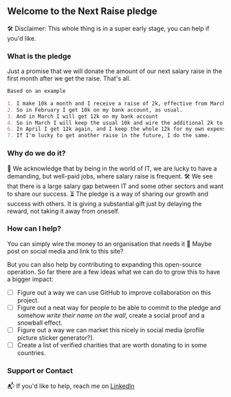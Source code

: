 ## Welcome to the Next Raise pledge

🛠 Disclaimer: This whole thing is in a super early stage, you can help if you'd like. 

### What is the pledge

Just a promise that we will donate the amount of our next salary raise in the first month after we get the raise. That's all.

```markdown
Based on an example

1. I make 10k a month and I receive a raise of 2k, effective from March
2. So in February I get 10k on my bank account, as usual.
3. And in March I will get 12k on my bank account
4. So in March I will keep the usual 10k and wire the additional 2k to the charity of my choice.
6. In April I get 12k again, and I keep the whole 12k for my own expenses💰
7. If I'm lucky to get another raise in the future, I do the same.
```

### Why do we do it?

💙 We acknowledge that by being in the world of IT, we are lucky to have a demanding, but well-paid jobs, where salary raise is frequent. 
🛠 We see that there is a large salary gap between IT and some other sectors and want to share our success. 
⏳ The pledge is a way of sharing our growth and success with others. It is giving a substantial gift just by delaying the reward, not taking it away from oneself.


### How can I help?

You can simply wire the money to an organisation that needs it 💸  Maybe post on social media and link to this site?

But you can also help by contributing to expanding this open-source operation. So far there are a few ideas what we can do to grow this to have a bigger impact:
- [ ] Figure out a way we can use GitHub to improve collaboration on this project.
- [ ] Figure out a neat way for people to be able to commit to the pledge and somehow _write their name on the wall_, create a social proof and a snowball effect.
- [ ] Figure out a way we can market this nicely in social media (profile picture sticker generator?).
- [ ] Create a list of verified charities that are worth donating to in some countries.

### Support or Contact

📬 If you'd like to help, reach me on [LinkedIn](https://www.linkedin.com/in/kamil-puk/)
